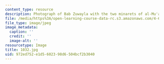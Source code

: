 ```yaml
---
content_type: resource
description: Photograph of Bab Zuwayla with the two minarets of al-Mu'ayyad.
file: /media/https%3A/open-learning-course-data-rc.s3.amazonaws.com/4-615-the-architecture-of-cairo-spring-2002/972ed752e1d5602398d6504bcf2b3040_1032.jpg
file_type: image/jpeg
image_metadata:
  caption: ''
  credit: ''
  image-alt: ''
resourcetype: Image
title: 1032.jpg
uid: 972ed752-e1d5-6023-98d6-504bcf2b3040
---
```

